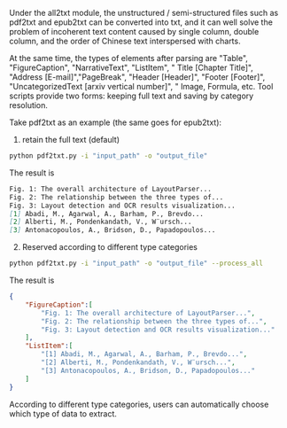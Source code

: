 Under the all2txt module, the unstructured / semi-structured files such as pdf2txt and epub2txt can be converted into txt, and it can well solve the problem of incoherent text content caused by single column, double column, and the order of Chinese text interspersed with charts.

At the same time, the types of elements after parsing are "Table", "FigureCaption", "NarrativeText", "ListItem", "
Title [Chapter Title]", "Address [E-mail]","PageBreak", "Header [Header]", "Footer [Footer]", "UncategorizedText [arxiv vertical number]", "
Image, Formula, etc. Tool scripts provide two forms: keeping full text and saving by category resolution.

Take pdf2txt as an example (the same goes for epub2txt):

1. retain the full text (default)
```bash
python pdf2txt.py -i "input_path" -o "output_file"
```
The result is
```markdown
Fig. 1: The overall architecture of LayoutParser...
Fig. 2: The relationship between the three types of...
Fig. 3: Layout detection and OCR results visualization...
[1] Abadi, M., Agarwal, A., Barham, P., Brevdo...
[2] Alberti, M., Pondenkandath, V., W¨ursch...
[3] Antonacopoulos, A., Bridson, D., Papadopoulos...
```

2. Reserved according to different type categories
```bash
python pdf2txt.py -i "input_path" -o "output_file" --process_all
```
The result is
```json lines
{
    "FigureCaption":[
        "Fig. 1: The overall architecture of LayoutParser...",
        "Fig. 2: The relationship between the three types of...",
        "Fig. 3: Layout detection and OCR results visualization..."
    ],
    "ListItem":[
        "[1] Abadi, M., Agarwal, A., Barham, P., Brevdo...",
        "[2] Alberti, M., Pondenkandath, V., W¨ursch...",
        "[3] Antonacopoulos, A., Bridson, D., Papadopoulos..."
    ]
}
```
According to different type categories, users can automatically choose which type of data to extract.
